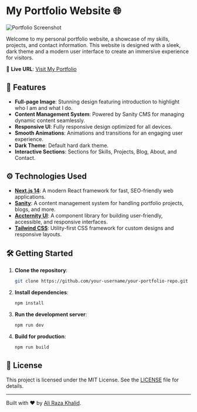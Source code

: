 # My Portfolio Website 🌐

![Portfolio Screenshot](/public.images/portfolio.webp)

Welcome to my personal portfolio website, a showcase of my skills, projects, and contact information. This website is designed with a sleek, dark theme and a modern user interface to create an immersive experience for visitors.

🔗 **Live URL**: [Visit My Portfolio](https://myportfolio-mu-coral.vercel.app)

## 🌟 Features

- **Full-page Image**: Stunning design featuring introduction to highlight who I am and what I do.
- **Content Management System**: Powered by Sanity CMS for managing dynamic content seamlessly.
- **Responsive UI**: Fully responsive design optimized for all devices.
- **Smooth Animations**: Animations and transitions for an engaging user experience.
- **Dark Theme**: Default hard dark theme.
- **Interactive Sections**: Sections for Skills, Projects, Blog, About, and Contact.

## ⚙️ Technologies Used

- **[Next.js 14](https://nextjs.org/)**: A modern React framework for fast, SEO-friendly web applications.
- **[Sanity](https://www.sanity.io/)**: A content management system for handling portfolio projects, blogs, and more.
- **[Accternity UI](https://accternityui.com)**: A component library for building user-friendly, accessible, and responsive interfaces.
- **[Tailwind CSS](https://tailwindcss.com/)**: Utility-first CSS framework for custom designs and responsive layouts.


## 🛠️ Getting Started

1. **Clone the repository**:
    ```bash
    git clone https://github.com/your-username/your-portfolio-repo.git
    ```

2. **Install dependencies**:
    ```bash
    npm install
    ```

3. **Run the development server**:
    ```bash
    npm run dev
    ```

4. **Build for production**:
    ```bash
    npm run build
    ```

## 📝 License

This project is licensed under the MIT License. See the [LICENSE](./LICENSE) file for details.

---

Built with ❤️ by [Ali Raza Khalid](https://myportfolio-mu-coral.vercel.app/).